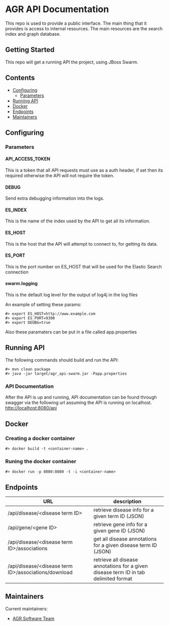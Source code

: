 # AGR API Documentation

This repo is used to provide a public interface. The main thing that it provides is access to internal resources. The main resources are the search index and graph database.


## Getting Started

This repo will get a running API the project, using JBoss Swarm. 


## Contents

- [Configuring](#configuring)
  * [Parameters](#parameters)
- [Running API](#running-api)
- [Docker](#docker)
- [Endpoints](#endpoints)
- [Maintainers](#maintainers)

## Configuring

### Parameters
#### API\_ACCESS_TOKEN
This is a token that all API requests must use as a auth header, if set then its required otherwise the API will not require the token.
#### DEBUG
Send extra debugging information into the logs.
#### ES_INDEX
This is the name of the index used by the API to get all its information.
#### ES_HOST
This is the host that the API will attempt to connect to, for getting its data.
#### ES_PORT
This is the port number on ES_HOST that will be used for the Elastic Search connection
#### swarm.logging
This is the default log level for the output of log4j in the log files

An example of setting these params:

	#> export ES_HOST=http://www.example.com
	#> export ES_PORT=9300
	#> export DEUBG=true
	
Also these paramaters can be put in a file called app.properties

## Running API

The following commands should build and run the API:

	#> mvn clean package
	#> java -jar target/agr_api-swarm.jar -Papp.properties
	
### API Documentation

After the API is up and running, API documentation can be found through swagger via the following url assuming the API is running on localhost. [http://localhost:8080/api](http://localhost:8080/api)

## Docker

### Creating a docker container

	#> docker build -t <container-name> .
	
### Runing the docker container

	#> docker run -p 8080:8080 -t -i <container-name>

## Endpoints
| URL | description |
| --- | ----------- |
| /api/disease/\<disease term ID\> | retrieve disease info for a given term ID (JSON) |
| /api/gene/\<gene ID\> | retrieve gene info for a given gene ID (JSON) |
| /api/disease/\<disease term ID\>/associations | get all disease annotations for a given disease term ID (JSON) |
| /api/disease/\<disease term ID\>/associations/download | retrieve all disease annotations for a given disease term ID in tab delimited format |

## Maintainers

Current maintainers:

 * [AGR Software Team](https://github.com/orgs/alliance-genome/teams/software)
